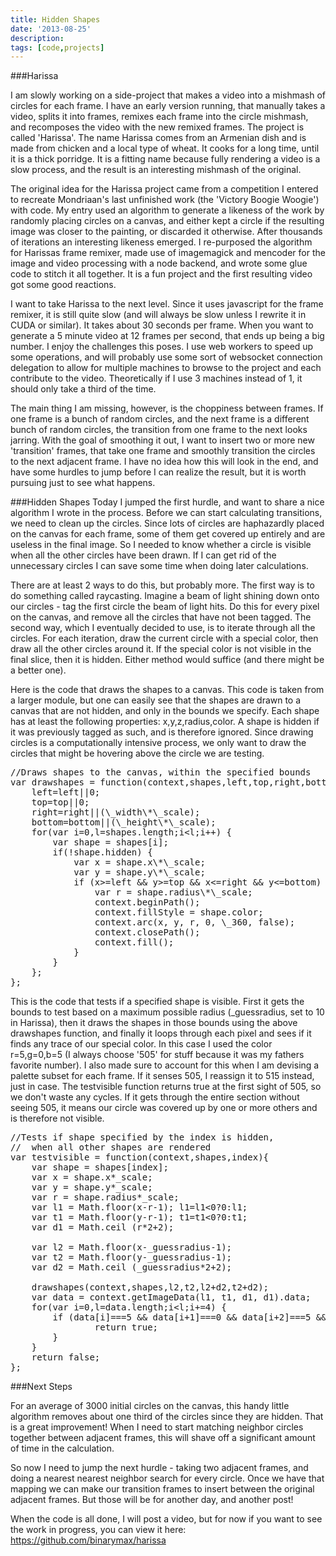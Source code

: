```yaml
---
title: Hidden Shapes
date: '2013-08-25'
description:
tags: [code,projects]
---
```


###Harissa

I am slowly working on a side-project that makes a video into a mishmash of circles for each frame.  I have an early version running, that manually takes a video, splits it into frames, remixes each frame into the circle mishmash, and recomposes the video with the new remixed frames.  The project is called 'Harissa'.  The name Harissa comes from an Armenian dish and is made from chicken and a local type of wheat.  It cooks for a long time, until it is a thick porridge.  It is a fitting name because fully rendering a video is a slow process, and the result is an interesting mishmash of the original.

The original idea for the Harissa project came from a competition I entered to recreate Mondriaan's last unfinished work (the 'Victory Boogie Woogie') with code.  My entry used an algorithm to generate a likeness of the work by randomly placing circles on a canvas, and either kept a circle if the resulting image was closer to the painting, or discarded it otherwise.  After thousands of iterations an interesting likeness emerged.  I re-purposed the algorithm for Harissas frame remixer, made use of imagemagick and mencoder for the image and video processing with a node backend, and wrote some glue code to stitch it all together.  It is a fun project and the first resulting video got some good reactions.

I want to take Harissa to the next level.  Since it uses javascript for the frame remixer, it is still quite slow (and will always be slow unless I rewrite it in CUDA or similar).  It takes about 30 seconds per frame.  When you want to generate a 5 minute video at 12 frames per second, that ends up being a big number.  I enjoy the challenges this poses.  I use web workers to speed up some operations, and will probably use some sort of websocket connection delegation to allow for multiple machines to browse to the project and each contribute to the video.  Theoretically if I use 3 machines instead of 1, it should only take a third of the time.

The main thing I am missing, however, is the choppiness between frames.  If one frame is a bunch of random circles, and the next frame is a different bunch of random circles, the transition from one frame to the next looks jarring.  With the goal of smoothing it out, I want to insert two or more new 'transition' frames, that take one frame and smoothly transition the circles to the next adjacent frame.  I have no idea how this will look in the end, and have some hurdles to jump before I can realize the result, but it is worth pursuing just to see what happens.

###Hidden Shapes
Today I jumped the first hurdle, and want to share a nice algorithm I wrote in the process.  Before we can start calculating transitions, we need to clean up the circles.  Since lots of circles are haphazardly placed on the canvas for each frame, some of them get covered up entirely and are useless in the final image.  So I needed to know whether a circle is visible when all the other circles have been drawn.  If I can get rid of the unnecessary circles I can save some time when doing later calculations.

There are at least 2 ways to do this, but probably more.  The first way is to do something called raycasting.  Imagine a beam of light shining down onto our circles - tag the first circle the beam of light hits.  Do this for every pixel on the canvas, and remove all the circles that have not been tagged.  The second way, which I eventually decided to use, is to iterate through all the circles.  For each iteration, draw the current circle with a special color, then draw all the other circles around it.  If the special color is not visible in the final slice, then it is hidden.  Either method would suffice (and there might be a better one).

Here is the code that draws the shapes to a canvas.  This code is taken from a larger module, but one can easily see that the shapes are drawn to a canvas that are not hidden, and only in the bounds we specify.  Each shape has at least the following properties: x,y,z,radius,color.  A shape is hidden if it was previously tagged as such, and is therefore ignored.  Since drawing circles is a computationally intensive process, we only want to draw the circles that might be hovering above the circle we are testing.
<pre class="prettyprint lang-javascript">
//Draws shapes to the canvas, within the specified bounds
var drawshapes = function(context,shapes,left,top,right,bottom){
	left=left||0;
	top=top||0; 
	right=right||(\_width\*\_scale);
	bottom=bottom||(\_height\*\_scale);
    for(var i=0,l=shapes.length;i&lt;l;i++) {
    	var shape = shapes[i];
    	if(!shape.hidden) {
        	var x = shape.x\*\_scale;
        	var y = shape.y\*\_scale;
        	if (x&gt;=left && y&gt;=top && x&lt;=right && y&lt;=bottom) {
	        	var r = shape.radius\*\_scale;
				context.beginPath();
				context.fillStyle = shape.color;
				context.arc(x, y, r, 0, \_360, false);
				context.closePath();
				context.fill();
			}
		}     	
   	};
};
</pre>

This is the code that tests if a specified shape is visible.  First it gets the bounds to test based on a maximum possible radius (_guessradius, set to 10 in Harissa), then it draws the shapes in those bounds using the above drawshapes function, and finally it loops through each pixel and sees if it finds any trace of our special color.  In this case I used the color r=5,g=0,b=5 (I always choose '505' for stuff because it was my fathers favorite number).  I also made sure to account for this when I am devising a palette subset for each frame.  If it senses 505, I reassign it to 515 instead, just in case.  The testvisible function returns true at the first sight of 505, so we don't waste any cycles.  If it gets through the entire section without seeing 505, it means our circle was covered up by one or more others and is therefore not visible.
 
<pre class="prettyprint lang-javascript">
//Tests if shape specified by the index is hidden, 
//  when all other shapes are rendered
var testvisible = function(context,shapes,index){
	var shape = shapes[index];
	var x = shape.x*_scale;
	var y = shape.y*_scale;
	var r = shape.radius*_scale;
	var l1 = Math.floor(x-r-1); l1=l1&lt;0?0:l1;
	var t1 = Math.floor(y-r-1); t1=t1&lt;0?0:t1;
	var d1 = Math.ceil (r*2+2);

	var l2 = Math.floor(x-_guessradius-1);
	var t2 = Math.floor(y-_guessradius-1);
	var d2 = Math.ceil (_guessradius*2+2);

	drawshapes(context,shapes,l2,t2,l2+d2,t2+d2);
	var data = context.getImageData(l1, t1, d1, d1).data;
	for(var i=0,l=data.length;i&lt;l;i+=4) {
		if (data[i]===5 && data[i+1]===0 && data[i+2]===5 && data[i+3]===255) {
				return true;
		}
	}
	return false;
};
</pre>

###Next Steps

For an average of 3000 initial circles on the canvas, this handy little algorithm removes about one third of the circles since they are hidden.  That is a great improvement!  When I need to start matching neighbor circles together between adjacent frames, this will shave off a significant amount of time in the calculation.

So now I need to jump the next hurdle - taking two adjacent frames, and doing a nearest nearest neighbor search for every circle.  Once we have that mapping we can make our transition frames to insert between the original adjacent frames.  But those will be for another day, and another post!

When the code is all done, I will post a video, but for now if you want to see the work in progress, you can view it here: https://github.com/binarymax/harissa
